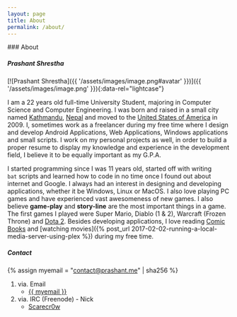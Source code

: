 ```yaml
---
layout: page
title: About
permalink: /about/
---
```


<article markdown="1">
### <i class="far fa-id-card"></i> About

##### Prashant Shrestha

[![Prashant Shrestha]({{ '/assets/images/image.png#avatar' }})]({{ '/assets/images/image.png' }}){:data-rel="lightcase"}

I am a 22 years old full-time University Student, majoring in Computer Science and Computer Engineering. I was born and raised in a small city named [Kathmandu](https://en.wikipedia.org/wiki/Kathmandu), [Nepal](https://en.wikipedia.org/wiki/Nepal) and moved to the [United States of America](https://en.wikipedia.org/wiki/United_States) in 2009. I, sometimes work as a freelancer during my free time where I design and develop Android Applications, Web Applications, Windows applications and small scripts. I work on my personal projects as well, in order to build a proper resume to display my knowledge and experience in the development field, I believe it to be equally important as my G.P.A.

I started programming since I was 11 years old, started off with writing `bat` scripts and learned how to code in no time once I found out about internet and Google. I always had an interest in designing and developing applications, whether it be Windows, Linux or MacOS. I also love playing PC games and have experienced vast awesomeness of new games. I also believe **game-play** and **story-line** are the most important things in a game. The first games I played were Super Mario, Diablo (1 & 2), Warcraft (Frozen Throne) and [Dota 2](http://www.dota2.com/play/). Besides developing applications, I love reading [Comic Books](https://en.wikipedia.org/wiki/Comic_book) and [watching movies]({% post_url 2017-02-02-running-a-local-media-server-using-plex %}) during my free time.

##### <i class="far fa-envelope-open"></i> Contact

{% assign myemail = "contact@prashant.me" | sha256 %}

1. via. Email
    * [{{ myemail }}](#)
2. via. IRC (Freenode) - Nick 
	* [Scarecr0w](#)

</article>
